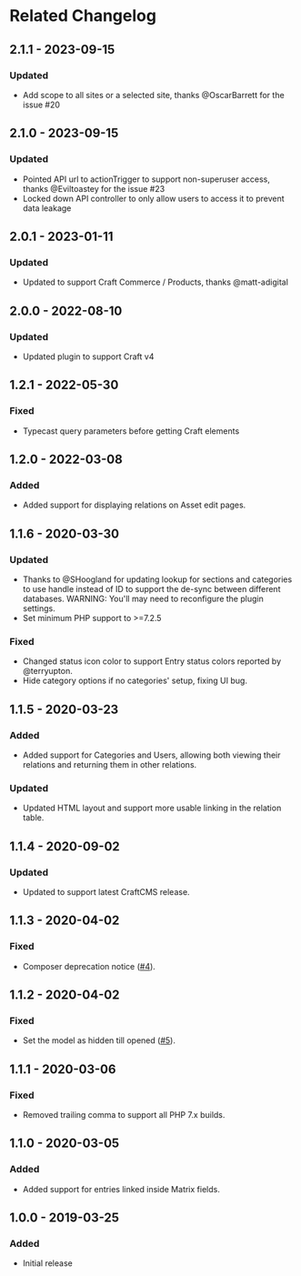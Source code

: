 # Related Changelog

## 2.1.1 - 2023-09-15

### Updated
- Add scope to all sites or a selected site, thanks @OscarBarrett for the issue #20 

## 2.1.0 - 2023-09-15

### Updated
- Pointed API url to actionTrigger to support non-superuser access, thanks @Eviltoastey for the issue #23
- Locked down API controller to only allow users to access it to prevent data leakage

## 2.0.1 - 2023-01-11

### Updated
- Updated to support Craft Commerce / Products, thanks @matt-adigital

## 2.0.0 - 2022-08-10

### Updated
- Updated plugin to support Craft v4

## 1.2.1 - 2022-05-30

### Fixed
- Typecast query parameters before getting Craft elements

## 1.2.0 - 2022-03-08

### Added

- Added support for displaying relations on Asset edit pages.

## 1.1.6 - 2020-03-30

### Updated
- Thanks to @SHoogland for updating lookup for sections and categories to use handle instead of ID to support the de-sync between different databases. WARNING: You'll may need to reconfigure the plugin settings.
- Set minimum PHP support to >=7.2.5

### Fixed
- Changed status icon color to support Entry status colors reported by @terryupton.
- Hide category options if no categories' setup, fixing UI bug.

## 1.1.5 - 2020-03-23

### Added
- Added support for Categories and Users, allowing both viewing their relations and returning them in other relations.

### Updated
- Updated HTML layout and support more usable linking in the relation table.

## 1.1.4 - 2020-09-02
### Updated
- Updated to support latest CraftCMS release.

## 1.1.3 - 2020-04-02
### Fixed
- Composer deprecation notice ([#4](https://github.com/wrav/related/issues/4)).

## 1.1.2 - 2020-04-02
### Fixed
- Set the model as hidden till opened ([#5](https://github.com/wrav/related/issues/5)).

## 1.1.1 - 2020-03-06
### Fixed
- Removed trailing comma to support all PHP 7.x builds.

## 1.1.0 - 2020-03-05
### Added
- Added support for entries linked inside Matrix fields.

## 1.0.0 - 2019-03-25
### Added
- Initial release
